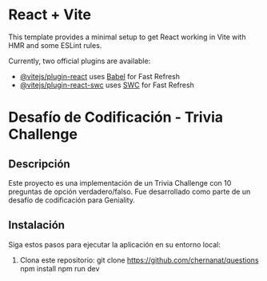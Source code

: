 # React + Vite

This template provides a minimal setup to get React working in Vite with HMR and some ESLint rules.

Currently, two official plugins are available:

- [@vitejs/plugin-react](https://github.com/vitejs/vite-plugin-react/blob/main/packages/plugin-react/README.md) uses [Babel](https://babeljs.io/) for Fast Refresh
- [@vitejs/plugin-react-swc](https://github.com/vitejs/vite-plugin-react-swc) uses [SWC](https://swc.rs/) for Fast Refresh
# Desafío de Codificación - Trivia Challenge

## Descripción
Este proyecto es una implementación de un Trivia Challenge con 10 preguntas de opción verdadero/falso. Fue desarrollado como parte de un desafío de codificación para Geniality.

## Instalación
Siga estos pasos para ejecutar la aplicación en su entorno local:

1. Clona este repositorio:
   git clone https://github.com/chernanat/questions
   npm install
   npm run dev


